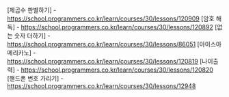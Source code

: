 [제곱수 판별하기] - https://school.programmers.co.kr/learn/courses/30/lessons/120909
[암호 해독] - https://school.programmers.co.kr/learn/courses/30/lessons/120892
[없는 숫자 더하기] - https://school.programmers.co.kr/learn/courses/30/lessons/86051
[아이스아메리카노] - https://school.programmers.co.kr/learn/courses/30/lessons/120819
[나이출력] - https://school.programmers.co.kr/learn/courses/30/lessons/120820
[핸드폰 번호 가리기] - https://school.programmers.co.kr/learn/courses/30/lessons/12948
